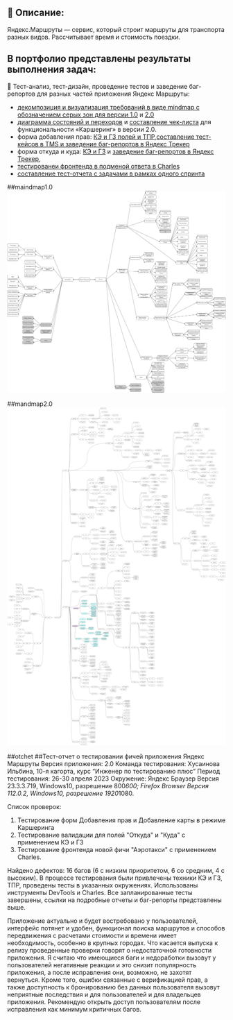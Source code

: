 ## :bookmark_tabs: Описание:
 
Яндекс.Маршруты — сервис, который строит маршруты для транспорта разных видов. Рассчитывает время и стоимость поездки.

## В портфолио представлены результаты выполнения задач:

:beginner: Тест-анализ, тест-дизайн, проведение тестов и заведение баг-репортов для разных частей приложения Яндекс Маршруты: 
- [декомпозиция и визуализация требований в виде mindmap с обозначением серых зон для версии 1.0](#maindmap1.0) и [2.0](#maindmap2.0)
- [диаграмма состояний и переходов](https://miro.com/app/board/uXjVMok1ENo=/?share_link_id=18906754799) и [составление чек-листа](https://github.com/Ilbina/Ilbina/blob/main/%D0%9F%D0%BE%D1%80%D1%82%D1%84%D0%BE%D0%BB%D0%B8%D0%BE%20%D0%98%D0%BD%D0%B6%D0%B5%D0%BD%D0%B5%D1%80%20%D0%BF%D0%BE%20%D1%82%D0%B5%D1%81%D1%82%D0%B8%D1%80%D0%BE%D0%B2%D0%B0%D0%BD%D0%B8%D1%8E/%D0%9F%D1%80%D0%B8%D0%BB%D0%BE%D0%B6%D0%B5%D0%BD%D0%B8%D0%B5%20%D0%AF%D0%BD%D0%B4%D0%B5%D0%BA%D1%81%20%D0%9C%D0%B0%D1%80%D1%88%D1%80%D1%83%D1%82%D1%8B%201.0%20%D0%B8%202.0/%D0%A7%D0%B5%D0%BA-%D0%BB%D0%B8%D1%81%D1%82%20%D1%82%D0%B5%D1%81%D1%82%D0%B8%D1%80%D0%BE%D0%B2%D0%B0%D0%BD%D0%B8%D1%8F%20%D0%BF%D0%B5%D1%80%D0%B5%D1%85%D0%BE%D0%B4%D0%BE%D0%B2%20%D0%AF%D0%9C%202.0%20%D0%9A%D0%B0%D1%80%D1%88%D0%B5%D1%80%D0%B8%D0%BD%D0%B3.txt) для функциональности «Каршеринг» в версии 2.0. 
- форма добавления прав: [КЭ и ГЗ полей и ТПР](https://docs.google.com/spreadsheets/d/1nTqKc-Fap4_mZmqXSM_o6YhKodGY72kWHsuvxgdFNyk/edit?usp=drive_link),[составление тест-кейсов в TMS и заведение баг-репортов в Яндекс Трекер](https://github.com/Ilbina/Ilbina/tree/main/%D0%9F%D0%BE%D1%80%D1%82%D1%84%D0%BE%D0%BB%D0%B8%D0%BE%20%D0%98%D0%BD%D0%B6%D0%B5%D0%BD%D0%B5%D1%80%20%D0%BF%D0%BE%20%D1%82%D0%B5%D1%81%D1%82%D0%B8%D1%80%D0%BE%D0%B2%D0%B0%D0%BD%D0%B8%D1%8E/%D0%9F%D1%80%D0%B8%D0%BB%D0%BE%D0%B6%D0%B5%D0%BD%D0%B8%D0%B5%20%D0%AF%D0%BD%D0%B4%D0%B5%D0%BA%D1%81%20%D0%9C%D0%B0%D1%80%D1%88%D1%80%D1%83%D1%82%D1%8B%201.0%20%D0%B8%202.0/%D0%A2%D0%9A%20%D0%B8%20%D0%B1%D0%B0%D0%B3-%D1%80%D0%B5%D0%BF%D0%BE%D1%80%D1%82%D1%8B%20%D1%84%D0%BE%D1%80%D0%BC%D1%8B%20%D0%BF%D1%80%D0%B0%D0%B2)
- форма откуда и куда: [КЭ и ГЗ](https://docs.google.com/spreadsheets/d/1qgUagMeDt64kE88VJxUWqgMFTNsi8mwh13GEk9Hr4ZY/edit?usp=drive_link) и [заведение баг-репортов  в Яндекс Трекер](https://github.com/Ilbina/Ilbina/tree/main/%D0%9F%D0%BE%D1%80%D1%82%D1%84%D0%BE%D0%BB%D0%B8%D0%BE%20%D0%98%D0%BD%D0%B6%D0%B5%D0%BD%D0%B5%D1%80%20%D0%BF%D0%BE%20%D1%82%D0%B5%D1%81%D1%82%D0%B8%D1%80%D0%BE%D0%B2%D0%B0%D0%BD%D0%B8%D1%8E/%D0%9F%D1%80%D0%B8%D0%BB%D0%BE%D0%B6%D0%B5%D0%BD%D0%B8%D0%B5%20%D0%AF%D0%BD%D0%B4%D0%B5%D0%BA%D1%81%20%D0%9C%D0%B0%D1%80%D1%88%D1%80%D1%83%D1%82%D1%8B%201.0%20%D0%B8%202.0/%D0%91%D0%B0%D0%B3-%D1%80%D0%B5%D0%BF%D0%BE%D1%80%D1%82%D1%8B%20%D0%9E%D1%82%D0%BA%D1%83%D0%B4%D0%B0-%D0%9A%D1%83%D0%B4%D0%B0), 
- [тестированеи фронтенда в подменой ответа в Charles](https://github.com/Ilbina/Ilbina/tree/main/%D0%9F%D0%BE%D1%80%D1%82%D1%84%D0%BE%D0%BB%D0%B8%D0%BE%20%D0%98%D0%BD%D0%B6%D0%B5%D0%BD%D0%B5%D1%80%20%D0%BF%D0%BE%20%D1%82%D0%B5%D1%81%D1%82%D0%B8%D1%80%D0%BE%D0%B2%D0%B0%D0%BD%D0%B8%D1%8E/%D0%9F%D1%80%D0%B8%D0%BB%D0%BE%D0%B6%D0%B5%D0%BD%D0%B8%D0%B5%20%D0%AF%D0%BD%D0%B4%D0%B5%D0%BA%D1%81%20%D0%9C%D0%B0%D1%80%D1%88%D1%80%D1%83%D1%82%D1%8B%201.0%20%D0%B8%202.0/%D0%9F%D0%BE%D0%B4%D0%BC%D0%B5%D0%BD%D0%B0%20Charles)
- [составление тест-отчета с задачами в рамках одного спринта](#otchet)

##maindmap1.0
![Alt-текст](https://github.com/Ilbina/Ilbina/blob/main/%D0%9F%D0%BE%D1%80%D1%82%D1%84%D0%BE%D0%BB%D0%B8%D0%BE%20%D0%98%D0%BD%D0%B6%D0%B5%D0%BD%D0%B5%D1%80%20%D0%BF%D0%BE%20%D1%82%D0%B5%D1%81%D1%82%D0%B8%D1%80%D0%BE%D0%B2%D0%B0%D0%BD%D0%B8%D1%8E/%D0%9F%D1%80%D0%B8%D0%BB%D0%BE%D0%B6%D0%B5%D0%BD%D0%B8%D0%B5%20%D0%AF%D0%BD%D0%B4%D0%B5%D0%BA%D1%81%20%D0%9C%D0%B0%D1%80%D1%88%D1%80%D1%83%D1%82%D1%8B%201.0%20%D0%B8%202.0/Mindmap1.0.png)

##mandmap2.0
![Alt-текст](https://github.com/Ilbina/Ilbina/blob/main/%D0%9F%D0%BE%D1%80%D1%82%D1%84%D0%BE%D0%BB%D0%B8%D0%BE%20%D0%98%D0%BD%D0%B6%D0%B5%D0%BD%D0%B5%D1%80%20%D0%BF%D0%BE%20%D1%82%D0%B5%D1%81%D1%82%D0%B8%D1%80%D0%BE%D0%B2%D0%B0%D0%BD%D0%B8%D1%8E/%D0%9F%D1%80%D0%B8%D0%BB%D0%BE%D0%B6%D0%B5%D0%BD%D0%B8%D0%B5%20%D0%AF%D0%BD%D0%B4%D0%B5%D0%BA%D1%81%20%D0%9C%D0%B0%D1%80%D1%88%D1%80%D1%83%D1%82%D1%8B%201.0%20%D0%B8%202.0/Mindmap2.0.png)


##otchet 
##Тест-отчет о тестировании фичей приложения Яндекс Маршруты
Версия приложения: 2.0
Команда тестирования: Хусаинова Ильбина, 10-я кагорта, курс “Инженер по тестированию плюс”
Период тестирования: 26-30 апреля 2023
Окружение: 
Яндекс Браузер Версия 23.3.3.719, Windows10, разрешение 800*600;
Firefox Browser Версия 112.0.2, Windows10, разрешение 1920*1080.

Список проверок:
1. Тестирование форм Добавления прав и Добавление карты в режиме Каршеринга 
2. Тестирование валидации для полей "Откуда" и "Куда" с применением КЭ и ГЗ
3. Тестирование фронтенда новой фичи "Аэротакси" с применением Charles.

Найдено дефектов: 16 багов (6 с низким приоритетом, 6 со средним, 4 с высоким).
В процессе тестирования были привлечены техники КЭ и ГЗ, ТПР, проведены тесты в указанных окружениях. Использованы инструменты DevTools и Charles. 
Все запланированные тесты завершены, ссылки на подробные отчеты и баг-репорты представлены выше. 

Приложение актуально и будет востребовано у пользователей, интерфейс потянет и удобен, функционал поиска маршрутов и способов передвижения с расчетами стоимости и времени имеет необходимость, особенно в крупных городах. 
Что касается выпуска к релизу проведенные проверки говорят о недостаточной готовности приложения. Я считаю что имеющиеся баги и недоработки вызовут у пользователей негативные реакции и это снизит популярность приложения, а после исправления они, возможно, не захотят вернуться. Кроме того, ошибки связанные с верификацией прав, а также доступность к бронированию без данных пользователя вызовут неприятные последствия и для пользователей и для владельцев приложения.
Рекомендую открыть доступ пользователям после исправления как минимум критичных багов.

